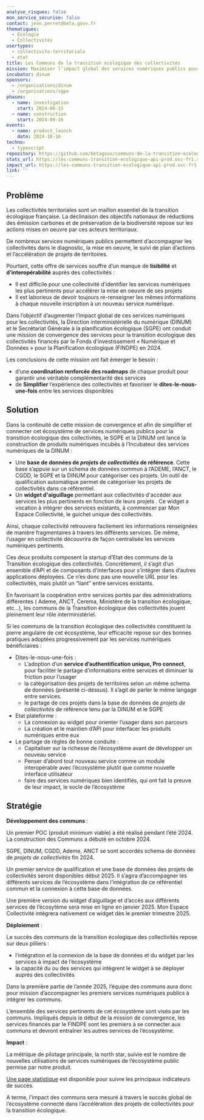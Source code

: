 ```yaml
---
analyse_risques: false
mon_service_securise: false
contact: jean.perret@beta.gouv.fr
thematiques:
  - Écologie
  - Collectivités
usertypes:
  - collectivite-territoriale
  - etat
title: Les Communs de la transition écologique des collectivités
mission: Maximiser l’impact global des services numériques publics pour la transition écologique des collectivités
incubator: dinum
sponsors:
  - /organisations/dinum
  - /organisations/sgpe
phases:
  - name: investigation
    start: 2024-06-15
  - name: construction
    start: 2024-09-16
events:
  - name: product_launch
    date: 2024-10-16
techno:
  - typescript
repository: https://github.com/betagouv/communs-de-la-transition-ecologique-des-collectivites
stats_url: https://les-communs-transition-ecologique-api-prod.osc-fr1.scalingo.io/statistics/
impact_url: https://les-communs-transition-ecologique-api-prod.osc-fr1.scalingo.io/statistics/
link: ''
---
```

## Problème

Les collectivités territoriales sont un maillon essentiel de la transition écologique française. La déclinaison des objectifs nationaux de réductions des émission carbones et de préservation de la biodiversité repose sur les actions mises en oeuvre par ces acteurs territoriaux. 

De nombreux services numériques publics permettent d’accompagner les collectivités dans le diagnostic, la mise en oeuvre, le suivi de plan d’actions et l’accélération de projets de territoires.

Pourtant, cette offre de services souffre d’un manque de **lisibilité** et **d’interopérabilité** auprès des collectivités : 

- Il est difficile pour une collectivité d’identifier les services numériques les plus pertinents pour accélérer la mise en oeuvre de ses projets
- Il est laborieux de devoir toujours re-renseigner les mêmes informations à chaque nouvelle inscription à un nouveau service numérique.

Dans l’objectif d’augmenter l’impact global de ces services numériques pour les collectivités, la Direction interministérielle du numérique (DINUM) et le Secrétariat Générale à la planification écologique (SGPE) ont conduit une mission de convergence des services pour la transition écologique des collectivités financés par le Fonds d’investissement « Numérique et Données » pour la Planification écologique (FINDPE) en 2024. 

Les conclusions de cette mission ont fait émerger le besoin :

- d’une **coordination renforcée des roadmaps** de chaque produit pour garantir une véritable complémentarité des services
- de **Simplifier** l’expérience des collectivités et favoriser le **dites-le-nous-une-fois** entre les services disponibles
## Solution

Dans la continuité de cette mission de convergence et afin de simplifier et connecter cet écosystème de services numériques publics pour la transition écologique des collectivités, le SGPE et la DINUM ont lancé la construction de produits numériques incubés à l’Incubateur des services numériques de la DINUM : 

- Une **base de données de *projets de collectivités* de référence**. Cette base s’appuie sur un schema de données commun à l’ADEME, l’ANCT, le CGDD, le SGPE et la DINUM pour catégoriser ces projets. Un outil de qualification automatique permet de catégoriser les projets de collectivités dans ce référentiel.
- Un **widget d'aiguillage** permettant aux collectivités d'accéder aux services les plus pertinents en fonction de leurs projets . Ce widget a vocation à intégrer des services existants, à commencer par Mon Espace Collectivité, le guichet unique des collectivités.

Ainsi, chaque collectivité retrouvera facilement les informations renseignées de manière fragmentaires à travers les différents services. De même, l’usager en collectivité découvrira de façon centralisée les services numériques pertinents.

Ces deux produits composent la startup d’Etat des communs de la Transition écologique des collectivités. Concrètement, il s’agit d’un ensemble d’API et de composants d’interfaces pour s’intégrer dans d’autres applications déployées. Ce n’es donc pas une nouvelle URL pour les collectivités, mais  plutôt un “liant” entre services existants.

En favorisant la coopération entre services portés par des administrations différentes ( Ademe, ANCT, Cerema, Ministère de la transition écologique, etc…), les communs de la Transition écologique des collectivités jouent pleinement leur rôle interministériel. 

Si les communs de la transition écologique des collectivités constituent la pierre angulaire de cet écosystème, leur efficacité repose sur des bonnes pratiques adoptées progressivement par les services numériques bénéficiaires : 

- Dites-le-nous-une-fois :
    - L’adoption d’un **service d’authentification unique, Pro connect**, pour faciliter le partage d’informations entre services et diminuer la friction pour l’usager
    - la catégorisation des projets de territoires selon un même schema de données (présenté ci-dessus). Il s’agit de parler le même langage entre services.
    - le partage de ces projets dans la base de données de *projets de collectivités* de référence tenu par la DINUM et le SGPE
- Etat plateforme :
    - La connexion au widget pour orienter l’usager dans son parcours
    - La création et le maintien d’API pour interfacer les produits numériques entre eux
- Le partage de règles de bonne conduite :
    - Capitaliser sur la richesse de l’écosystème avant de développer un nouveau service
    - Penser d’abord tout nouveau service comme un module interopérable avec l’écosystème plutôt que comme nouvelle interface utilisateur
    - faire des services numériques bien identifiés, qui ont fait la preuve de leur impact, le socle de l’écosystème

## Stratégie

**Développement des communs** :

Un premier POC (produit minimum viable) a été réalisé pendant l’été 2024. La construction des Communs a débuté en octobre 2024. 

SGPE, DINUM, CGDD, Ademe, ANCT se sont accordés schema de données de *projets de collectivités* fin 2024.  

Un premier service de qualification et une base de données des projets de collectivités seront disponibles début 2025. Il s’agira d’accompagner les différents services de l’écosystème dans l’intégration de ce référentiel commun et la connexion à cette base de données.

Une première version du widget d’aiguillage et d’accès aux différents services de l’écosytème sera mise en ligne en janvier 2025. Mon Espace Collectivité intègrera nativement ce widget dès le premier trimestre 2025. 

**Déploiement** :

Le succès des communs de la transition écologique des collectivités repose sur deux pilliers : 

- l’intégration et la connexion de la base de données et du widget par les services à impact de l’écosystème
- la capacité du ou des services qui intègrent le widget à se déployer auprès des collectivités

Dans la première partie de l’année 2025, l’équipe des communs aura donc pour mission d’accompagner les premiers services numériques publics à intégrer les communs. 

L’ensemble des services pertinents de cet écosystème sont visés par les communs. Impliqués depuis le début de la mission de convergence, les services financés par le FINDPE sont les premiers à se connecter aux communs et devront entraîner les autres services de l’écosystème. 

**Impact** : 

La métrique de pilotage principale, la north star, suivie est le nombre de nouvelles utilisations de services numériques de l’écosystème public permise par notre produit.

[Une page statistique](https://les-communs-transition-ecologique-api-staging.osc-fr1.scalingo.io/statistics/) est disponible pour suivre les principaux indicateurs de succès. 

A terme, l’impact des communs sera mesuré à travers le succès global de l’écosystème connecté dans l’accélération des projets de collectivités pour la transition écologique.
